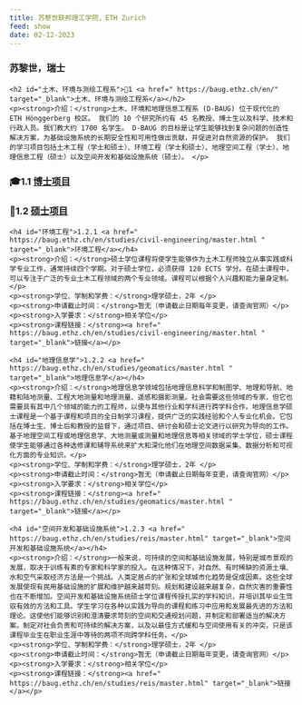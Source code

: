 ```yaml
---
title: 苏黎世联邦理工学院，ETH Zurich   
feed: show
date: 02-12-2023
---
```


<html lang="zh">
<head>
    <meta charset="UTF-8">
    <title>苏黎世联邦理工学院，ETH Zurich   </title>
    <link rel="stylesheet" href="/assets/css/CSS.css">
</head>
<body>
    <h3>苏黎世，瑞士</h3>

    <h2 id="土木、环境与测绘工程系">🏫1 <a href=" https://baug.ethz.ch/en/" target="_blank">土木、环境与测绘工程系</a></h2>
    <p><strong>介绍：</strong>土木、环境和地理信息工程系 (D-BAUG) 位于现代化的 ETH Hönggerberg 校区。 我们的 10 个研究所约有 45 名教授、博士生以及科学、技术和行政人员。我们教大约 1700 名学生。 D-BAUG 的目标是让学生能够找到复杂问题的创造性解决方案，为基础设施系统的长期安全性和可用性做出贡献，并促进对自然资源的保护。 我们的学习项目包括土木工程（学士和硕士）、环境工程（学士和硕士）、地理空间工程（学士）、地理信息工程（硕士）以及空间开发和基础设施系统（硕士）。 </p>

<h3 id="博士项目">🎓1.1 <a href="https://baug.ethz.ch/en/doctorate/after-2022.html
" target="_blank">博士项目</a></h3>

<h3 id="硕士项目">📖1.2 <a href=" https://baug.ethz.ch/en/studies.html" target="_blank">硕士项目</a></h3>

    <h4 id="环境工程">1.2.1 <a href=" https://baug.ethz.ch/en/studies/civil-engineering/master.html " target="_blank">环境工程</a></h4>
    <p><strong>介绍：</strong>硕士学位课程将使学生能够作为土木工程师独立从事实践或科学专业工作，通常持续四个学期。对于硕士学位，必须获得 120 ECTS 学分。在硕士课程中，可以专注于广泛的专业土木工程领域的两个专业领域。课程可以根据个人兴趣和能力量身定制。</p>
    <p><strong>学位、学制和学费：</strong>理学硕士，2年 </p>
    <p><strong>申请截止时间：</strong>暂无（申请截止日期每年变更，请查询官网）</p>
    <p><strong>入学要求：</strong>相关学位</p>
    <p><strong>课程链接：</strong><a href=" https://baug.ethz.ch/en/studies/civil-engineering/master.html " target="_blank">链接</a></p>

    <h4 id="地理信息学">1.2.2 <a href=" https://baug.ethz.ch/en/studies/geomatics/master.html " target="_blank">地理信息学</a></h4>
    <p><strong>介绍：</strong>地理信息学领域包括地理信息科学和制图学、地理和导航、地籍和陆地测量、工程大地测量和地理测量、遥感和摄影测量。社会需要这些领域的专家，但它也需要具有其中几个领域的能力的工程师，以便与其他行业和学科进行跨学科合作。地理信息学硕士课程是一个基于课程和项目的全日制学习课程，提供广泛的实践经验和个人专业化机会。它包括在博士生、博士后和教授的监督下，通过项目、研讨会和硕士论文进行以研究为导向的工作。基于地理空间工程或地理信息学、大地测量或测量和地理信息等相关领域的学士学位，硕士课程使学生能够通过各种选修课和辅导系统来扩大和深化他们在地理空间数据采集、数据分析和可视化方面的专业知识。</p>
    <p><strong>学位、学制和学费：</strong>理学硕士，2年 </p>
    <p><strong>申请截止时间：</strong>暂无（申请截止日期每年变更，请查询官网）</p>
    <p><strong>入学要求：</strong>相关学位</p>
    <p><strong>课程链接：</strong><a href=" https://baug.ethz.ch/en/studies/geomatics/master.html " target="_blank">链接</a></p>

    <h4 id="空间开发和基础设施系统">1.2.3 <a href=" https://baug.ethz.ch/en/studies/reis/master.html" target="_blank">空间开发和基础设施系统</a></h4>
    <p><strong>介绍：</strong>一般来说，可持续的空间和基础设施发展，特别是城市景观的发展，取决于训练有素的专家和科学家的投入。在这种情况下，对自然、有时稀缺的资源土壤、水和空气采取经济方法是一个挑战。人类定居点的扩张和全球城市化趋势是促成因素。这些全球发展使现有民用基础设施的扩展和维护越来越苛刻。规划和建设越来越复杂，自然灾害的重要性也在不断增加。空间开发和基础设施系统硕士学位课程传授扎实的学科知识，并培训其毕业生驾驭有效的方法和工具。学生学习在各种以实践为导向的课程和练习中应用和发展最先进的方法和理论。这使他们能够识别和澄清要求苛刻的空间和交通规划问题，并制定和部署适当的解决方案。制定对社会负责和可持续的解决方案，以及以最佳方式缓和与空间使用有关的冲突，只是该课程毕业生在职业生涯中等待的两项不同跨学科任务。</p>
    <p><strong>学位、学制和学费：</strong>理学硕士，2年 </p>
    <p><strong>申请截止时间：</strong>暂无（申请截止日期每年变更，请查询官网）</p>
    <p><strong>入学要求：</strong>相关学位</p>
    <p><strong>课程链接：</strong><a href=" https://baug.ethz.ch/en/studies/reis/master.html" target="_blank">链接</a></p>

</div>

</body>
</html>


